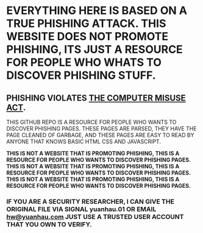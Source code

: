 # EVERYTHING HERE IS BASED ON A TRUE PHISHING ATTACK. THIS WEBSITE DOES NOT PROMOTE PHISHING, ITS JUST A RESOURCE FOR PEOPLE WHO WHATS TO DISCOVER PHISHING STUFF.
## PHISHING VIOLATES <a href="https://www.legislation.gov.uk/ukpga/1990/18/contents">THE COMPUTER MISUSE ACT</a>.
THIS GITHUB REPO IS A RESOURCE FOR PEOPLE WHO WANTS TO DISCOVER PHISHING PAGES. THESE PAGES ARE PARSED, THEY HAVE THE PAGE CLEANED OF GARBAGE, AND THESE PAGES ARE EASY TO READ BY ANYONE THAT KNOWS BASIC HTML CSS AND JAVASCRIPT.

**THIS IS NOT A WEBSITE THAT IS PROMOTING PHISHING, THIS IS A RESOURCE FOR PEOPLE WHO WANTS TO DISCOVER PHISHING PAGES.**<br>
**THIS IS NOT A WEBSITE THAT IS PROMOTING PHISHING, THIS IS A RESOURCE FOR PEOPLE WHO WANTS TO DISCOVER PHISHING PAGES.**<br>
**THIS IS NOT A WEBSITE THAT IS PROMOTING PHISHING, THIS IS A RESOURCE FOR PEOPLE WHO WANTS TO DISCOVER PHISHING PAGES.**<br>

### IF YOU ARE A SECURITY RESEARCHER, I CAN GIVE THE ORIGINAL FILE VIA SIGNAL yuanhau.01 OR EMAIL hw@yuanhau.com JUST USE A TRUSTED USER ACCOUNT THAT YOU OWN TO VERIFY.
